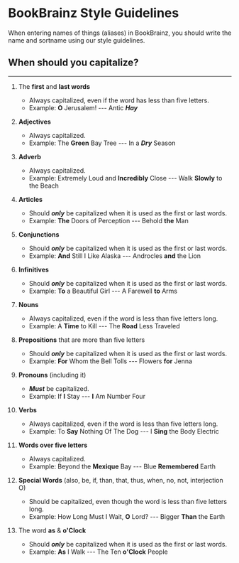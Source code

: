 # BookBrainz Style Guidelines
When entering names of things (aliases) in BookBrainz, you should write the name and sortname using our style guidelines. 

## When should you capitalize?
------------------------------
1. The **first** and **last words** 
    + Always capitalized, even if the word has less than five letters.
    + Example: **O** Jerusalem!   ---    Antic ***Hay*** 

2. **Adjectives**
    + Always capitalized.
    + Example: The **Green** Bay Tree   ---   In a ***Dry*** Season

3. **Adverb** 
    + Always capitalized.
    + Example: Extremely Loud and **Incredibly** Close  --- Walk **Slowly** to the Beach

4. **Articles** 
    + Should **_only_** be capitalized when it is used as the first or last words.
    + Example: **The** Doors of Perception   ---    Behold **the** Man
    
5. **Conjunctions**
    + Should **_only_** be capitalized when it is used as the first or last words.
    + Example: **And** Still I Like Alaska ---   Androcles **and** the Lion

6. **Infinitives** 
    + Should **_only_** be capitalized when it is used as the first or last words.
    + Example: **To** a Beautiful Girl ---   A Farewell **to** Arms
 
7. **Nouns** 
    + Always capitalized, even if the word is less than five letters long.
    + Example: A **Time** to Kill   ---   The **Road** Less Traveled

8. **Prepositions** that are more than five letters
    + Should **_only_** be capitalized when it is used as the first or last words.
    + Example: **For** Whom the Bell Tolls   ---   Flowers **for** Jenna

9. **Pronouns** (including it)
    + **_Must_** be capitalized.
    + Example: If **I** Stay  ---   **I** Am Number Four   
    
10. **Verbs** 
    + Always capitalized, even if the word is less than five letters long.
    + Example: To **Say** Nothing Of The Dog   --- I **Sing** the Body Electric
    
11. **Words over five letters** 
    + Always capitalized.
    + Example: Beyond the **Mexique** Bay   ---   Blue **Remembered** Earth
    
12. **Special Words** (also, be, if, than, that, thus, when, no, not, interjection O)
    + Should be capitalized, even though the word is less than five letters long.
    + Example: How Long Must I Wait, **O** Lord?   ---   Bigger **Than** the Earth

13. The word **as** & **o'Clock**
    + Should **_only_** be capitalized when it is used as the first or last words.
    + Example: **As** I Walk --- The Ten **o'Clock** People
